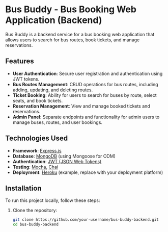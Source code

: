 # Bus Buddy - Bus Booking Web Application (Backend)

Bus Buddy is a backend service for a bus booking web application that allows users to search for bus routes, book tickets, and manage reservations.

## Features

- **User Authentication**: Secure user registration and authentication using JWT tokens.
- **Bus Routes Management**: CRUD operations for bus routes, including adding, updating, and deleting routes.
- **Ticket Booking**: Ability for users to search for buses by route, select seats, and book tickets.
- **Reservation Management**: View and manage booked tickets and reservations.
- **Admin Panel**: Separate endpoints and functionality for admin users to manage buses, routes, and user bookings.

## Technologies Used

- **Framework**: [Express.js](https://expressjs.com/)
- **Database**: [MongoDB](https://www.mongodb.com/) (using Mongoose for ODM)
- **Authentication**: [JWT (JSON Web Tokens)](https://jwt.io/)
- **Testing**: [Mocha](https://mochajs.org/), [Chai](https://www.chaijs.com/)
- **Deployment**: [Heroku](https://www.heroku.com/) (example, replace with your deployment platform)

## Installation

To run this project locally, follow these steps:

1. Clone the repository:
   ```bash
   git clone https://github.com/your-username/bus-buddy-backend.git
   cd bus-buddy-backend
